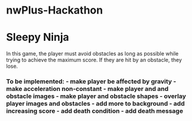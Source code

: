 # nwPlus-Hackathon

<h1>Sleepy Ninja</h1>

In this game, the player must avoid obstacles as long as possible while trying to achieve the maximum score. If they are hit by an obstacle, they lose. 


<h3> To be implemented: </3>
- make player be affected by gravity
- make acceleration non-constant
- make player and and obstacle images
- make player and obstacle shapes
- overlay player images and obstacles
- add more to background
- add increasing score
- add death condition
- add death message

